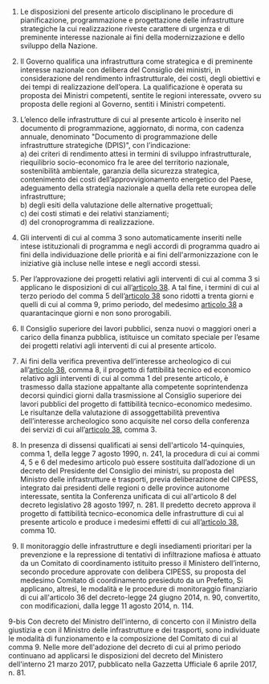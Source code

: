 1. Le disposizioni del presente articolo disciplinano le procedure di pianificazione, programmazione e progettazione delle infrastrutture strategiche la cui realizzazione riveste carattere di urgenza e di preminente interesse nazionale ai fini della modernizzazione e dello sviluppo della Nazione.

2. Il Governo qualifica una infrastruttura come strategica e di preminente interesse nazionale con delibera del Consiglio dei ministri, in considerazione del rendimento infrastrutturale, dei costi, degli obiettivi e dei tempi di realizzazione dell’opera. La qualificazione è operata su proposta dei Ministri competenti, sentite le regioni interessate, ovvero su proposta delle regioni al Governo, sentiti i Ministri competenti.

3. L’elenco delle infrastrutture di cui al presente articolo è inserito nel documento di programmazione, aggiornato, di norma, con cadenza annuale, denominato "Documento di programmazione delle infrastrutture strategiche (DPIS)", con l’indicazione:<br>a) dei criteri di rendimento attesi in termini di sviluppo infrastrutturale, riequilibrio socio-economico fra le aree del territorio nazionale, sostenibilità ambientale, garanzia della sicurezza strategica, contenimento dei costi dell’approvvigionamento energetico del Paese, adeguamento della strategia nazionale a quella della rete europea delle infrastrutture;<br>b) degli esiti della valutazione delle alternative progettuali;<br>c) dei costi stimati e dei relativi stanziamenti;<br>d) del cronoprogramma di realizzazione.

4. Gli interventi di cui al comma 3 sono automaticamente inseriti nelle intese istituzionali di programma e negli accordi di programma quadro ai fini della individuazione delle priorità e ai fini dell'armonizzazione con le iniziative già incluse nelle intese e negli accordi stessi.

5. Per l’approvazione dei progetti relativi agli interventi di cui al comma 3 si applicano le disposizioni di cui all’[articolo 38](/index.html?article=articolo-38&version=2). A tal fine, i termini di cui al terzo periodo del comma 5 dell’[articolo 38](/index.html?article=articolo-38&version=2) sono ridotti a trenta giorni e quelli di cui al comma 9, primo periodo, del medesimo [articolo 38](/index.html?article=articolo-38&version=2) a quarantacinque giorni e non sono prorogabili.

6. Il Consiglio superiore dei lavori pubblici, senza nuovi o maggiori oneri a carico della finanza pubblica, istituisce un comitato speciale per l’esame dei progetti relativi agli interventi di cui al presente articolo.

7. Ai fini della verifica preventiva dell’interesse archeologico di cui all’[articolo 38](/index.html?article=articolo-38&version=2), comma 8, il progetto di fattibilità tecnico ed economico relativo agli interventi di cui al comma 1 del presente articolo, è trasmesso dalla stazione appaltante alla competente soprintendenza decorsi quindici giorni dalla trasmissione al Consiglio superiore dei lavori pubblici del progetto di fattibilità tecnico-economico medesimo. Le risultanze della valutazione di assoggettabilità preventiva dell’interesse archeologico sono acquisite nel corso della conferenza dei servizi di cui all’[articolo 38](/index.html?article=articolo-38&version=2), comma 3.

8. In presenza di dissensi qualificati ai sensi dell'articolo 14-quinquies, comma 1, della legge 7 agosto 1990, n. 241, la procedura di cui ai commi 4, 5 e 6 del medesimo articolo può essere sostituita dall’adozione di un decreto del Presidente del Consiglio dei ministri, su proposta del Ministro delle infrastrutture e trasporti, previa deliberazione del CIPESS, integrato dai presidenti delle regioni o delle province autonome interessate, sentita la Conferenza unificata di cui all'articolo 8 del decreto legislativo 28 agosto 1997, n. 281. Il predetto decreto approva il progetto di fattibilità tecnico-economica delle infrastrutture di cui al presente articolo e produce i medesimi effetti di cui all’[articolo 38](/index.html?article=articolo-38&version=2), comma 10.

9. Il monitoraggio delle infrastrutture e degli insediamenti prioritari per la prevenzione e la repressione di tentativi di infiltrazione mafiosa è attuato da un Comitato di coordinamento istituito presso il Ministero dell’interno, secondo procedure approvate con delibera CIPESS, su proposta del medesimo Comitato di coordinamento presieduto da un Prefetto, Si applicano, altresì, le modalità e le procedure di monitoraggio finanziario di cui all'articolo 36 del decreto-legge 24 giugno 2014, n. 90, convertito, con modificazioni, dalla legge 11 agosto 2014, n. 114. 

9-bis Con decreto del Ministro dell'interno, di concerto con il Ministro della giustizia e con il Ministro delle infrastrutture e dei trasporti, sono individuate le modalità di funzionamento e la composizione del Comitato di cui al comma 9. Nelle more dell'adozione del decreto di cui al primo periodo continuano ad applicarsi le disposizioni del decreto del Ministero dell'interno 21 marzo 2017, pubblicato nella Gazzetta Ufficiale 6 aprile 2017, n. 81.